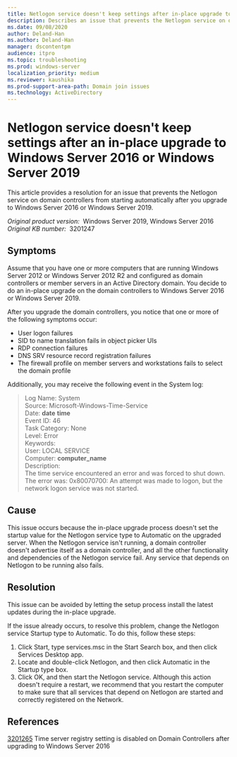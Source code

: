 ```yaml
---
title: Netlogon service doesn't keep settings after in-place upgrade to Windows Server
description: Describes an issue that prevents the Netlogon service on domain controllers from starting automatically after you upgrade to Windows Server 2016 or Windows Server 2019. Provides a resolution.
ms.date: 09/08/2020
author: Deland-Han
ms.author: Deland-Han
manager: dscontentpm
audience: itpro
ms.topic: troubleshooting
ms.prod: windows-server
localization_priority: medium
ms.reviewer: kaushika
ms.prod-support-area-path: Domain join issues
ms.technology: ActiveDirectory
---
```

# Netlogon service doesn't keep settings after an in-place upgrade to Windows Server 2016 or Windows Server 2019

This article provides a resolution for an issue that prevents the Netlogon service on domain controllers from starting automatically after you upgrade to Windows Server 2016 or Windows Server 2019.

_Original product version:_ &nbsp;Windows Server 2019, Windows Server 2016  
_Original KB number:_ &nbsp;3201247

## Symptoms

Assume that you have one or more computers that are running Windows Server 2012 or Windows Server 2012 R2 and configured as domain controllers or member servers in an Active Directory domain. You decide to do an in-place upgrade on the domain controllers to Windows Server 2016 or Windows Server 2019.

After you upgrade the domain controllers, you notice that one or more of the following symptoms occur:
- User logon failures
- SID to name translation fails in object picker UIs
- RDP connection failures
- DNS SRV resource record registration failures
- The firewall profile on member servers and workstations fails to select the domain profile

Additionally, you may receive the following event in the System log:

> Log Name: System  
Source: Microsoft-Windows-Time-Service  
Date: **date** **time**  
Event ID: 46  
Task Category: None  
Level: Error  
Keywords:  
User: LOCAL SERVICE  
Computer: **computer_name**  
Description:  
The time service encountered an error and was forced to shut down. The error was: 0x80070700: An attempt was made to logon, but the network logon service was not started.

## Cause

This issue occurs because the in-place upgrade process doesn't set the startup value for the Netlogon service type to Automatic on the upgraded server. When the Netlogon service isn't running, a domain controller doesn't advertise itself as a domain controller, and all the other functionality and dependencies of the Netlogon service fail. Any service that depends on Netlogon to be running also fails.

## Resolution

This issue can be avoided by letting the setup process install the latest updates during the in-place upgrade. 

If the issue already occurs, to resolve this problem, change the Netlogon service Startup type to Automatic. To do this, follow these steps:
1. Click Start, type services.msc in the Start Search box, and then click Services Desktop app.
2. Locate and double-click Netlogon, and then click Automatic in the Startup type box.
3. Click OK, and then start the Netlogon service. Although this action doesn't require a restart, we recommend that you restart the computer to make sure that all services that depend on Netlogon are started and correctly registered on the Network.

## References

[3201265](https://support.microsoft.com/help/3201265) Time server registry setting is disabled on Domain Controllers after upgrading to Windows Server 2016
